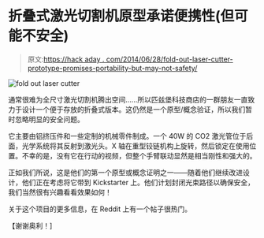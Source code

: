 # 折叠式激光切割机原型承诺便携性(但可能不安全)

> 原文:[https://hack aday . com/2014/06/28/fold-out-laser-cutter-prototype-promises-portability-but-may-not-safety/](https://hackaday.com/2014/06/28/fold-out-laser-cutter-prototype-promises-portability-but-maybe-not-safety/)

![fold out laser cutter](../Images/b12c67c88e1d54de820d5d815451d078.png)

通常很难为全尺寸激光切割机腾出空间……所以匹兹堡科技商店的一群朋友一直致力于设计一个便于存放的折叠式版本。这仍然是一个原型/概念验证，所以我们暂时忽略明显的安全问题。

它主要由铝挤压件和一些定制的机械零件制成。一个 40W 的 CO2 激光管位于后面，光学系统将其反射到激光头。X 轴在重型铰链机构上旋转，然后锁定在使用位置。不幸的是，没有它在行动的视频，但整个手臂联动显然是相当刚性和强大的。

正如我们所说，这是他们的第一个原型或概念证明之一——随着他们继续改进设计，他们正在考虑将它带到 Kickstarter 上。他们计划封闭光束路径以确保安全，我们当然很有兴趣看看效果如何！

关于这个项目的更多信息，在 Reddit 上有一个帖子很热门。

【谢谢奥利！]